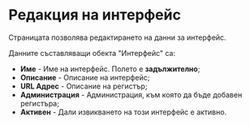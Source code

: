 # Редакция на интерфейс
Страницата позволява редактирането на данни за интерфейс.

Данните съставляващи обекта "Интерфейс" са:
* **Име** - Име на интерфейс. Полето е **задължително**;
* **Описание** - Описание на интерфейс;
* **URL Адрес** - Описание на регистър;
* **Администрация** - Администрация, към която да бъде добавен регистъра;
* **Активен** - Дали извикването на този интерфейс е активно.

